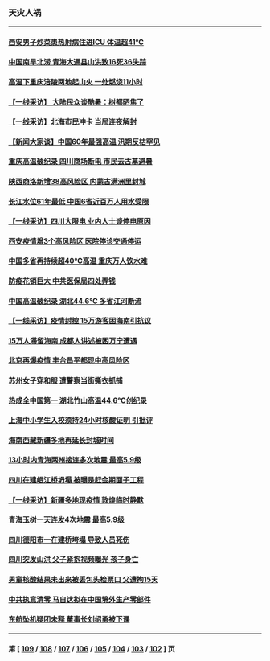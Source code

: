 ### 天灾人祸
---
#### [西安男子炒菜患热射病住进ICU 体温超41℃](../../pages/ncid280/n13805038.md) 
#### [中国南旱北涝 青海大通县山洪致16死36失踪](../../pages/ncid280/n13804928.md) 
#### [高温下重庆涪陵两地起山火 一处燃烧11小时](../../pages/ncid280/n13804885.md) 
#### [【一线采访】 大陆民众谈酷暑：树都晒焦了](../../pages/ncid280/n13804823.md) 
#### [【一线采访】北海市民冲卡 当局连夜解封](../../pages/ncid280/n13804394.md) 
#### [【新闻大家谈】中国60年最强高温 汛期反枯罕见](../../pages/ncid280/n13804532.md) 
#### [重庆高温破纪录 四川商场断电 市民去古墓避暑](../../pages/ncid280/n13804468.md) 
#### [陕西商洛新增38高风险区 内蒙古满洲里封城](../../pages/ncid280/n13804403.md) 
#### [长江水位61年最低 中国6省近百万人用水受限](../../pages/ncid280/n13804116.md) 
#### [【一线采访】四川大限电 业内人士谈停电原因](../../pages/ncid280/n13803685.md) 
#### [西安疫情增3个高风险区 医院停诊交通停运](../../pages/ncid280/n13803699.md) 
#### [中国多省再持续超40℃高温 重庆万人饮水难](../../pages/ncid280/n13803329.md) 
#### [防疫花销巨大 中共医保局四处弄钱](../../pages/ncid280/n13803275.md) 
#### [中国高温破纪录 湖北44.6℃ 多省江河断流](../../pages/ncid280/n13803212.md) 
#### [【一线采访】疫情封控 15万游客困海南引抗议](../../pages/ncid280/n13802950.md) 
#### [15万人滞留海南 成都人讲述被困万宁遭遇](../../pages/ncid280/n13802777.md) 
#### [北京再爆疫情 丰台昌平都现中高风险区](../../pages/ncid280/n13802921.md) 
#### [苏州女子穿和服 遭警察当街撕衣抓捕](../../pages/ncid280/n13802941.md) 
#### [热成全中国第一 湖北竹山高温44.6℃创纪录](../../pages/ncid280/n13802863.md) 
#### [上海中小学生入校须持24小时核酸证明 引批评](../../pages/ncid280/n13802739.md) 
#### [海南西藏新疆多地再延长封城时间](../../pages/ncid280/n13802667.md) 
#### [13小时内青海两州接连多次地震 最高5.9级](../../pages/ncid280/n13802662.md) 
#### [四川在建岷江桥坍塌 被曝是赶会期面子工程](../../pages/ncid280/n13802501.md) 
#### [【一线采访】新疆多地现疫情 敦煌临时静默](../../pages/ncid280/n13802256.md) 
#### [青海玉树一天连发4次地震 最高5.9级](../../pages/ncid280/n13802339.md) 
#### [四川德阳市一在建桥垮塌 导致人员死伤](../../pages/ncid280/n13802325.md) 
#### [四川突发山洪 父子紧抱视频曝光 孩子身亡](../../pages/ncid280/n13802145.md) 
#### [男童核酸结果未出来被丢包头检票口 父遭拘15天](../../pages/ncid280/n13802098.md) 
#### [中共执意清零 马自达拟在中国境外生产零部件](../../pages/ncid280/n13801960.md) 
#### [东航坠机疑团未释 董事长刘绍勇被下课](../../pages/ncid280/n13801768.md) 

---
#### 第 [ [109](./109.md) / [108](./108.md) / [107](./107.md) / [106](./106.md) / [105](./105.md) / [104](./104.md) / [103](./103.md) / [102](./102.md) ] 页

